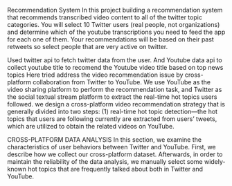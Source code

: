 Recommendation System
In this project building a recommendation system that recommends
transcribed video content to all of the twitter topic categories.
You will select 10 Twitter users (real people, not organizations) and determine which of the
youtube transcriptions you need to feed the app for each one of them. Your recommendations will be based on their
past retweets so select people that are very active on twitter.


Used twitter api to fetch twitter data from the user. And Youtube data api to collect youtube title 
to recomend the Youtube video title based on top news topics
Here tried address the video recommendation issue by cross-platform collaboration from Twitter to YouTube.
We use YouTube as the video sharing platform to perform the recommendation task, and Twitter as the social 
textual stream platform to extract the real-time hot topics users followed.
we design a cross-platform video recommendation strategy that is generally divided into two steps:
(1) real-time hot topic detection—the hot topics that users are following currently are extracted from users’ tweets,
which are utilized to obtain the related videos on YouTube. 
 
CROSS-PLATFORM DATA ANALYSIS
In this section, we examine the characteristics of user behaviors between Twitter and YouTube. 
First, we describe how we collect our cross-platform dataset. Afterwards, in order to maintain the reliability of the data analysis, 
we manually select some widely- known hot topics that are frequently talked about both in Twitter and YouTube. 


